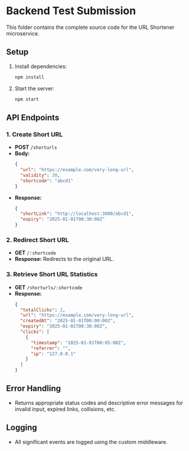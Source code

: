 # Backend Test Submission

This folder contains the complete source code for the URL Shortener microservice.

## Setup
1. Install dependencies:
   ```bash
   npm install
   ```
2. Start the server:
   ```bash
   npm start
   ```

## API Endpoints

### 1. Create Short URL
- **POST** `/shorturls`
- **Body:**
  ```json
  {
    "url": "https://example.com/very-long-url",
    "validity": 30,
    "shortcode": "abcd1"
  }
  ```
- **Response:**
  ```json
  {
    "shortLink": "http://localhost:3000/abcd1",
    "expiry": "2025-01-01T00:30:00Z"
  }
  ```

### 2. Redirect Short URL
- **GET** `/:shortcode`
- **Response:** Redirects to the original URL.

### 3. Retrieve Short URL Statistics
- **GET** `/shorturls/:shortcode`
- **Response:**
  ```json
  {
    "totalClicks": 2,
    "url": "https://example.com/very-long-url",
    "createdAt": "2025-01-01T00:00:00Z",
    "expiry": "2025-01-01T00:30:00Z",
    "clicks": [
      {
        "timestamp": "2025-01-01T00:05:00Z",
        "referrer": "",
        "ip": "127.0.0.1"
      }
    ]
  }
  ```

## Error Handling
- Returns appropriate status codes and descriptive error messages for invalid input, expired links, collisions, etc.

## Logging
- All significant events are logged using the custom middleware.
